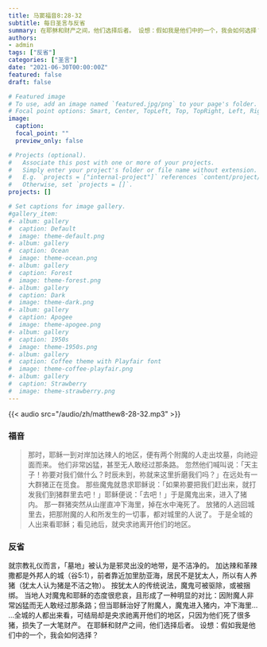 ```yaml
---
title: 马窦福音8:28-32
subtitle: 每日圣言与反省
summary: 在耶稣和财产之间，他们选择后者。 设想：假如我是他们中的一个，我会如何选择？
authors:
- admin
tags: ["反省"]
categories: ["圣言"]
date: "2021-06-30T00:00:00Z"
featured: false
draft: false

# Featured image
# To use, add an image named `featured.jpg/png` to your page's folder.
# Focal point options: Smart, Center, TopLeft, Top, TopRight, Left, Right, BottomLeft, Bottom, BottomRight
image:
  caption:
  focal_point: ""
  preview_only: false

# Projects (optional).
#   Associate this post with one or more of your projects.
#   Simply enter your project's folder or file name without extension.
#   E.g. `projects = ["internal-project"]` references `content/project/deep-learning/index.md`.
#   Otherwise, set `projects = []`.
projects: []

# Set captions for image gallery.
#gallery_item:
#- album: gallery
#  caption: Default
#  image: theme-default.png
#- album: gallery
#  caption: Ocean
#  image: theme-ocean.png
#- album: gallery
#  caption: Forest
#  image: theme-forest.png
#- album: gallery
#  caption: Dark
#  image: theme-dark.png
#- album: gallery
#  caption: Apogee
#  image: theme-apogee.png
#- album: gallery
#  caption: 1950s
#  image: theme-1950s.png
#- album: gallery
#  caption: Coffee theme with Playfair font
#  image: theme-coffee-playfair.png
#- album: gallery
#  caption: Strawberry
#  image: theme-strawberry.png
---
```


{{< audio src="/audio/zh/matthew8-28-32.mp3" >}}

### 福音
> 那时，耶稣一到对岸加达辣人的地区，便有两个附魔的人走出坟墓，向祂迎面而来。 他们非常凶猛，甚至无人敢经过那条路。 忽然他们喊叫说：「天主子！祢要对我们做什么？时辰未到，祢就来这里折磨我们吗？」在远处有一大群猪正在觅食。 那些魔鬼就恳求耶稣说：「如果祢要把我们赶出来，就打发我们到猪群里去吧！」耶稣便说：「去吧！」于是魔鬼出来，进入了猪内。 那一群猪突然从山崖直冲下海里，掉在水中淹死了。 放猪的人逃回城里去，把那附魔的人和所发生的一切事，都对城里的人说了。 于是全城的人出来看耶稣；看见祂后，就央求祂离开他们的地区。

### 反省
就宗教礼仪而言，「墓地」被认为是邪灵出没的地带，是不洁净的。 加达辣和革辣撒都是外邦人的城（谷5:1），前者靠近加里肋亚海，居民不是犹太人，所以有人养猪（犹太人认为猪是不洁之物）。 按犹太人的传统说法，魔鬼可被驱除，或被捆绑。 当地人对魔鬼和耶稣的态度很悲哀，且形成了一种明显的对比：因附魔人非常凶猛而无人敢经过那条路；但当耶稣治好了附魔人，魔鬼进入猪内，冲下海里…  …全城的人都出来看，可结局却是央求祂离开他们的地区，只因为他们死了很多猪，损失了一大笔财产。 在耶稣和财产之间，他们选择后者。 设想：假如我是他们中的一个，我会如何选择？
